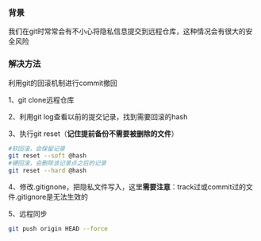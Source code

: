 ### 背景

我们在git时常常会有不小心将隐私信息提交到远程仓库，这种情况会有很大的安全风险

### 解决方法

利用git的回滚机制进行commit撤回

1、git clone远程仓库

2、利用git log查看以前的提交记录，找到需要回滚的hash

3、执行git reset（**记住提前备份不需要被删除的文件**）

~~~sh
#软回滚，会保留记录
git reset --soft @hash
#硬回滚，会删除该记录点之后的记录
git reset --hard @hash
~~~

4、修改.gitignone，把隐私文件写入，这里**需要注意**：track过或commit过的文件.gitignore是无法生效的

5、远程同步

~~~sh
git push origin HEAD --force
~~~



